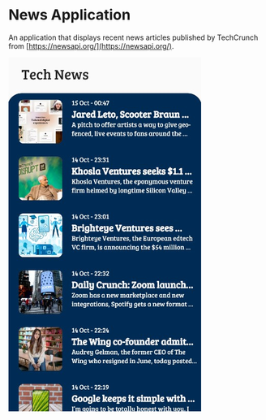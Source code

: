 # News Application

An application that displays recent news articles published by TechCrunch from [https://newsapi.org/](https://newsapi.org/).

![App Screenshot](lib/images/news_app_screenshot.jpg)

